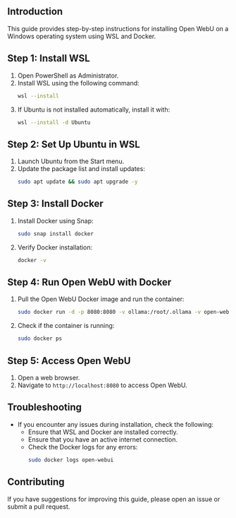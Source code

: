 ## Introduction
This guide provides step-by-step instructions for installing Open WebU on a Windows operating system using WSL and Docker.

## Step 1: Install WSL
1. Open PowerShell as Administrator.
2. Install WSL using the following command:
   ```sh
   wsl --install
   ```
3. If Ubuntu is not installed automatically, install it with:
   ```sh
   wsl --install -d Ubuntu
   ```

## Step 2: Set Up Ubuntu in WSL
1. Launch Ubuntu from the Start menu.
2. Update the package list and install updates:
   ```sh
   sudo apt update && sudo apt upgrade -y
   ```

## Step 3: Install Docker
1. Install Docker using Snap:
   ```sh
   sudo snap install docker
   ```
2. Verify Docker installation:
   ```sh
   docker -v
   ```

## Step 4: Run Open WebU with Docker
1. Pull the Open WebU Docker image and run the container:
   ```sh
   sudo docker run -d -p 8080:8080 -v ollama:/root/.ollama -v open-webui:/app/backend/data --name open-webui ghcr.io/open-webui/open-webui:ollama
   ```
2. Check if the container is running:
   ```sh
   sudo docker ps
   ```

## Step 5: Access Open WebU
1. Open a web browser.
2. Navigate to `http://localhost:8080` to access Open WebU.

## Troubleshooting
- If you encounter any issues during installation, check the following:
  - Ensure that WSL and Docker are installed correctly.
  - Ensure that you have an active internet connection.
  - Check the Docker logs for any errors:
    ```sh
    sudo docker logs open-webui
    ```

## Contributing
If you have suggestions for improving this guide, please open an issue or submit a pull request.
